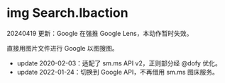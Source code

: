 # img Search.lbaction

20240419 更新：Google 在强推 Google Lens，本动作暂时失效。

直接用图片文件进行 Google 以图搜图。

- update 2020-02-03：适配了 sm.ms API v2，正则部分经 @dofy 优化。
- update 2022-01-24：切换到 Google API，不再借用 sm.ms 图床服务。